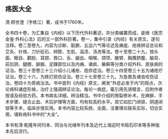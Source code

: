 ## 疡医大全

清·顾世澄（字练江）著，成书于1760年。

全书四十卷，为汇集自《内经》以下历代外科著述，并分类编纂而成，是继《医宗金鉴·外科心法》后的又一部外科巨著。卷一，集中引录《内经》有关原文，逐句注释。卷二至卷九，内容为诊断、脏腑、五运六气等论述及痈疽、疮疡辨证总论和艾灸、针烙、刀针砭石、辨脓、生肌、溻渍、汤洗等法。卷十至卷二十九，按头面、眼目、颧脸、耳颏、唇口、舌、龈齿、咽喉、颈项、腋臂、胸膺脐腹、脑背、前后阴、腿膝、腓腨、足踝部位以及内痈、诸疯、癞癣等分类介绍外科、皮肤病的证治。卷三十至卷三十三介绍小儿诸疮、痘疹症治。卷三十四至卷三十五为诸疮疔证治。卷三十六，为跌打损伤证治。卷三十七至卷三十九，为急救及诸虫咬伤证治。卷四十为奇病治法。书中首列《内经》原文，阐发“外症必发于内”的观点，次论疡科诸症形候，治疗上强调辨证论治。每论一病症，辄引用先贤精言，后附作者按语及经验方药。本书病名详细，辨治精当。书中介绍的唇裂修补术，在麻醉、手术步骤、缝合止血、术后护理等方面，均有较高的水平。其它如肛门闭锁、阴道闭锁等手术，临床亦很实用。本书内容比较系统、全面，注重理论联系实际，切合实用，堪称疡科书中的“大全”。

本书有清·乾隆年间刊本、同治与光绪年刊本及近代上海迎时书局石印本等多种版本先后流行。
